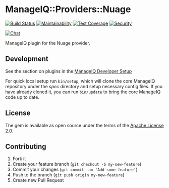 # ManageIQ::Providers::Nuage

[![Build Status](https://travis-ci.com/ManageIQ/manageiq-providers-nuage.svg?branch=lasker)](https://travis-ci.com/ManageIQ/manageiq-providers-nuage)
[![Maintainability](https://api.codeclimate.com/v1/badges/3e6702de117ffe706956/maintainability)](https://codeclimate.com/github/ManageIQ/manageiq-providers-nuage/maintainability)
[![Test Coverage](https://api.codeclimate.com/v1/badges/3e6702de117ffe706956/test_coverage)](https://codeclimate.com/github/ManageIQ/manageiq-providers-nuage/test_coverage)
[![Security](https://hakiri.io/github/ManageIQ/manageiq-providers-nuage/lasker.svg)](https://hakiri.io/github/ManageIQ/manageiq-providers-nuage/lasker)

[![Chat](https://badges.gitter.im/Join%20Chat.svg)](https://gitter.im/ManageIQ/manageiq-providers-nuage?utm_source=badge&utm_medium=badge&utm_campaign=pr-badge&utm_content=badge)

ManageIQ plugin for the Nuage provider.

## Development

See the section on plugins in the [ManageIQ Developer Setup](http://manageiq.org/docs/guides/developer_setup/plugins)

For quick local setup run `bin/setup`, which will clone the core ManageIQ repository under the *spec* directory and setup necessary config files. If you have already cloned it, you can run `bin/update` to bring the core ManageIQ code up to date.

## License

The gem is available as open source under the terms of the [Apache License 2.0](http://www.apache.org/licenses/LICENSE-2.0).

## Contributing

1. Fork it
2. Create your feature branch (`git checkout -b my-new-feature`)
3. Commit your changes (`git commit -am 'Add some feature'`)
4. Push to the branch (`git push origin my-new-feature`)
5. Create new Pull Request
